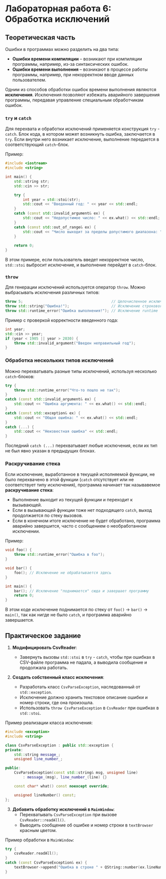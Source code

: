 # Лабораторная работа 6: Обработка исключений

## Теоретическая часть

Ошибки в программах можно разделить на два типа:
- **Ошибки времени компиляции** – возникают при компиляции программы, например, из-за синтаксических ошибок.
- **Ошибки времени выполнения** – возникают в процессе работы программы, например, при некорректном вводе данных пользователем.

Одним из способов обработки ошибок времени выполнения являются **исключения**. Исключения позволяют избежать аварийного завершения программы, передавая управление специальным обработчикам ошибок.

### `try` и `catch`

Для перехвата и обработки исключений применяется конструкция `try` - `catch`. Блок кода, в котором может возникнуть ошибка, заключается в `try`. Если внутри него возникает исключение, выполнение передается в соответствующий `catch`-блок.

Пример:
```cpp
#include <iostream>
#include <string>

int main() {
    std::string str;
    std::cin >> str;

    try {
        int year = std::stoi(str);
        std::cout << "Введенный год: " << year << std::endl;
    }
    catch (const std::invalid_argument& ex) {
        std::cout << "Недопустимое число: " << ex.what() << std::endl;
    }
    catch (const std::out_of_range& ex) {
        std::cout << "Число выходит за пределы допустимого диапазона: " << ex.what() << std::endl;
    }
    
    return 0;
}
```

В этом примере, если пользователь введет некорректное число, `std::stoi` выбросит исключение, и выполнение перейдет в `catch`-блок.

### `throw`

Для генерации исключений используется оператор `throw`. Можно выбрасывать исключения различных типов:
```cpp
throw 5;                                        // Целочисленное исключение
throw std::string("Ошибка!");                   // Исключение строкового типа
throw std::runtime_error("Ошибка выполнения!"); // Исключение runtime
```

Пример с проверкой корректности введенного года:
```cpp
int year;
std::cin >> year;
if (year < 1905 || year > 2030) {
    throw std::invalid_argument("Введен неправильный год");
}
```

### Обработка нескольких типов исключений
Можно перехватывать разные типы исключений, используя несколько `catch`-блоков:
```cpp
try {
    throw std::runtime_error("Что-то пошло не так");
}
catch (const std::invalid_argument& ex) {
    std::cout << "Ошибка аргумента: " << ex.what() << std::endl;
}
catch (const std::exception& ex) {
    std::cout << "Общая ошибка: " << ex.what() << std::endl;
}
catch (...) {
    std::cout << "Неизвестная ошибка" << std::endl;
}
```
Последний `catch (...)` перехватывает любые исключения, если их тип не был явно указан в предыдущих блоках.

### Раскручивание стека

Если исключение, выработанное в текущей исполняемой функции, не было перехвачено в этой функции (`catch` отсутствует или не соответствует типу исключения), программа начинает так называвемое **раскручивание стека**: 
- Выполнение выходит из текущей функции и переходит к вызывающей.
- Если в вызывающей функции тоже нет подходящего `catch`, выход продолжается по стеку вызовов.
- Если в конечном итоге исключение не будет обработано, программа аварийно завершится, часто с сообщением о необработанном исключении.

Пример:
```cpp
void foo() {
    throw std::runtime_error("Ошибка в foo");
}

void bar() {
    foo(); // Исключение не обрабатывается здесь
}

int main() {
    bar(); // Исключение "поднимается" сюда и завершает программу
    return 0;
}
```
В этом коде исключение поднимается по стеку от `foo()` → `bar()` → `main()`, так как нигде не было `catch`, и программа аварийно завершается.

## Практическое задание

1) **Модифицировать CsvReader**:
   - Завернуть вызовы `std::stoi` в `try` - `catch`, чтобы при ошибках в CSV-файле программа не падала, а выводила сообщение и продолжала работать.
   
2) **Создать собственный класс исключения**:
   - Разработать класс `CsvParseException`, наследованный от `std::exception`.
   - Исключение должно хранить текстовое описание ошибки и номер строки, где она произошла.
   - Использовать `throw CsvParseException` в `CsvReader` при ошибках в `std::stoi`.

Пример реализации класса исключения:
```cpp
#include <exception>
#include <string>

class CsvParseException : public std::exception {
private:
    std::string message_;
    unsigned line_number_;

public:
    CsvParseException(const std::string& msg, unsigned line)
        : message_(msg), line_number_(line) {}

    const char* what() const noexcept override;

    unsigned lineNumber() const;
};
```

3) **Добавить обработку исключений в `MainWindow`**:
   - Перехватывать `CsvParseException` при вызове `CsvReader::readAll()`.
   - Выводить сообщение об ошибке и номер строки в `textBrowser` красным цветом.

Пример обработки в `MainWindow`:
```cpp
try {
    csvReader.readAll();
}
catch (const CsvParseException& ex) {
    textBrowser->append("Ошибка в строке " + QString::number(ex.lineNumber()) + ": " + ex.what());
}
```
